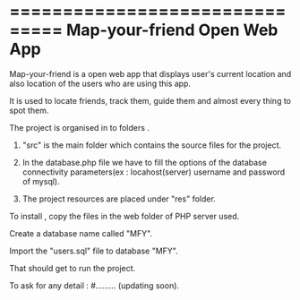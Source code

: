 ===============================
  Map-your-friend Open Web App
===============================

Map-your-friend is a open web app that displays user's current location and also location of the users who are using this app.

It is used to locate friends, track them, guide them and almost every thing to spot them.

The project is organised in to folders .

1. "src" is the main folder which contains the source files for the project.

2. In the database.php file we have to fill the options of the database connectivity parameters(ex : locahost(server) username and password of mysql).

3. The project resources are placed under "res" folder.


To install , copy the files in the web folder of PHP server used.

Create a database name called "MFY".

Import the "users.sql" file to database "MFY". 

That should get to run the project.

To ask for any detail : #......... (updating soon).
